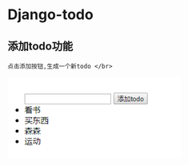 # Django-todo

## 添加todo功能
    点击添加按钮,生成一个新todo </br>
![a](https://github.com/cuzz1/Django-todo/raw/master/images/1.png)